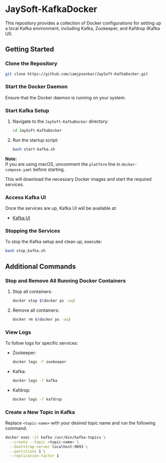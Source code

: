 
# JaySoft-KafkaDocker

This repository provides a collection of Docker configurations for setting up a local Kafka environment, including Kafka, Zookeeper, and Kafdrop (Kafka UI).

## Getting Started

### Clone the Repository
```bash
git clone https://github.com/iamjpsonkar/JaySoft-KafkaDocker.git
```

### Start the Docker Daemon
Ensure that the Docker daemon is running on your system.

### Start Kafka Setup
1. Navigate to the `JaySoft-KafkaDocker` directory:
   ```bash
   cd JaySoft-KafkaDocker
   ```
2. Run the startup script:
   ```bash
   bash start-kafka.sh
   ```

**Note:**  
If you are using macOS, uncomment the `platform` line in `docker-compose.yaml` before starting.

This will download the necessary Docker images and start the required services.

### Access Kafka UI
Once the services are up, Kafka UI will be available at:
- [Kafka UI](http://localhost:9000)

### Stopping the Services
To stop the Kafka setup and clean up, execute:
```bash
bash stop_kafka.sh
```

## Additional Commands

### Stop and Remove All Running Docker Containers
1. Stop all containers:
   ```bash
   docker stop $(docker ps -aq)
   ```
2. Remove all containers:
   ```bash
   docker rm $(docker ps -aq)
   ```

### View Logs
To follow logs for specific services:
- Zookeeper:
  ```bash
  docker logs -f zookeeper
  ```
- Kafka:
  ```bash
  docker logs -f kafka
  ```
- Kafdrop:
  ```bash
  docker logs -f kafdrop
  ```

### Create a New Topic in Kafka
Replace `<topic-name>` with your desired topic name and run the following command:
```bash
docker exec -it kafka /usr/bin/kafka-topics \
  --create --topic <topic-name> \
  --bootstrap-server localhost:9093 \
  --partitions 1 \
  --replication-factor 1
```

